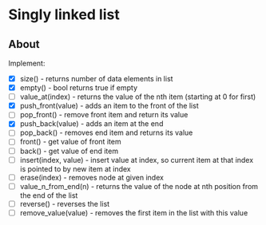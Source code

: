 
# Singly linked list

## About

Implement:

- [x] size() - returns number of data elements in list
- [x] empty() - bool returns true if empty
- [ ] value_at(index) - returns the value of the nth item (starting at 0 for first)
- [x] push_front(value) - adds an item to the front of the list
- [ ] pop_front() - remove front item and return its value
- [x] push_back(value) - adds an item at the end
- [ ] pop_back() - removes end item and returns its value
- [ ] front() - get value of front item
- [ ] back() - get value of end item
- [ ] insert(index, value) - insert value at index, so current item at that index is pointed to by new item at index
- [ ] erase(index) - removes node at given index
- [ ] value_n_from_end(n) - returns the value of the node at nth position from the end of the list
- [ ] reverse() - reverses the list
- [ ] remove_value(value) - removes the first item in the list with this value
